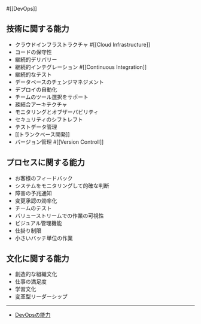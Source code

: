 #[[DevOps]]

## 技術に関する能力

- クラウドインフラストラクチャ #[[Cloud Infrastructure]]
- コードの保守性
- 継続的デリバリー
- 継続的インテグレーション #[[Continuous Integration]]
- 継続的なテスト
- データベースのチェンジマネジメント
- デプロイの自動化
- チームのツール選択をサポート
- 疎結合アーキテクチャ
- モニタリングとオブザーバビリティ
- セキュリティのシフトレフト
- テストデータ管理
- [[トランクベース開発]]
- バージョン管理 #[[Version Controll]]

## プロセスに関する能力
- お客様のフィードバック
- システムをモニタリングして的確な判断
- 障害の予兆通知
- 変更承認の効率化
- チームのテスト
- バリューストリームでの作業の可視性
- ビジュアル管理機能
- 仕掛り制限
- 小さいバッチ単位の作業　

## 文化に関する能力
- 創造的な組織文化
- 仕事の満足度
- 学習文化
- 変革型リーダーシップ

---
- [DevOpsの能力](https://cloud.google.com/architecture/devops?hl=ja)